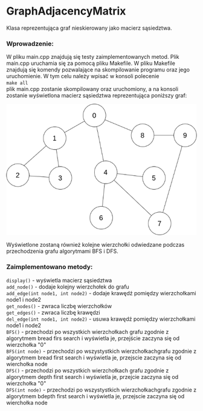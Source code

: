 # GraphAdjacencyMatrix

Klasa reprezentująca graf nieskierowany jako macierz sąsiedztwa.

### Wprowadzenie:

W pliku main.cpp znajdują się testy zaimplementowanych metod. 
Plik main.cpp uruchamia się za pomocą pliku Makefile. W pliku Makefile znajdują się komendy pozwalające
na skompilowanie programu oraz jego uruchomienie. W tym celu należy wpisać w konsoli polecenie <br/>
`make all` <br/>
plik main.cpp zostanie skompilowany oraz uruchomiony, a na konsoli zostanie wyświetlona macierz sąsiedztwa
reprezentująca poniższy graf:

![image](./Graph.png)

Wyświetlone zostaną również kolejne wierzchołki odwiedzane podczas przechodzenia grafu
algorytmami BFS i DFS.


### Zaimplementowano metody:

`display()` - wyświetla macierz sąsiedztwa\
`add_node()` - dodaje kolejny wierzchołek do grafu\
`add_edge(int node1, int node2)` - dodaje krawędź pomiędzy wierzchołkami node1 i node2\
`get_nodes()` - zwraca liczbę wierzchołków\
`get_edges()` - zwraca liczbę krawędzi\
`del_edge(int node1, int node2)` - usuwa krawędź pomiędzy wierzchołkami node1 i node2 <br/> 
`BFS()` - przechodzi po wszystkich wierzchołkach grafu zgodnie
z algorytmem bread firs search i wyświetla je, przejście zaczyna się od wierzchołka "0" <br/>
`BFS(int node)` -  przechodzi po wszystystkich wierzchołkachgrafu zgodnie 
z algorytmem bread first search i wyświetla je, przejscie zaczyna się od wierchołka node <br/>
`DFS()` - przechodzi po wszystkich wierzchołkach grafu zgodnie 
z algorytmem depth first search i wyświetla je, przejcie zaczyna się od wierzchołka "0" <br/>
`DFS(int node)` -  przechodzi po wszystystkich wierzchołkachgrafu zgodnie 
z algorytmem bdepth first search i wyświetla je, przejscie zaczyna się od wierchołka node





